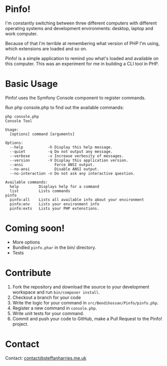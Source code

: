 Pinfo!
====================

I'm constantly switching between three different computers with different operating systems and development environments: desktop, laptop and work computer.

Because of that I'm terrible at remembering what version of PHP I'm using, which extensions are loaded and so on.

Pinfo! is a simple application to remind you what's loaded and available on this computer. This was an experiment for me in building a CLI tool in PHP.

Basic Usage
====================
Pinfo! uses the Symfony Console component to register commands.

Run php console.php to find out the available commands:
```
php console.php
Console Tool

Usage:
  [options] command [arguments]

Options:
  --help           -h Display this help message.
  --quiet          -q Do not output any message.
  --verbose        -v Increase verbosity of messages.
  --version        -V Display this application version.
  --ansi              Force ANSI output.
  --no-ansi           Disable ANSI output.
  --no-interaction -n Do not ask any interactive question.

Available commands:
  help         Displays help for a command
  list         Lists commands
pinfo
  pinfo:all    Lists all available info about your environment
  pinfo:env    Lists your environment info
  pinfo:exts   Lists your PHP extenstions.
```

Coming soon!
====================

* More options
* Bundled ``pinfo.phar`` in the bin/ directory.
* Tests

Contribute
====================
1) Fork the repository and download the source to your development workspace and run ``bin/composer install``.
2) Checkout a branch for your code
3) Write the logic for your command in ``src/Bendihossan/Pinfo/pinfo.php``.
4) Register a new command in ``console.php``.
5) Write unit tests for your command.
6) Commit and push your code to GitHub, make a Pull Request to the Pinfo! project.

Contact
====================
Contact: [contact@steffanharries.me.uk](mailto:contact@steffanharries.me.uk)
